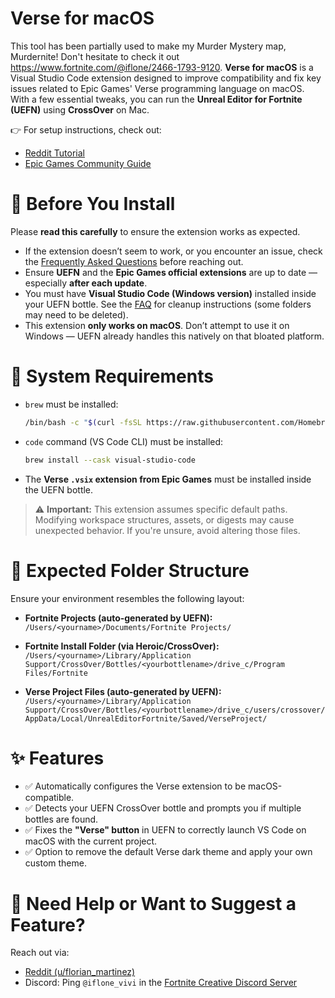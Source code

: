 
# Verse for macOS


This tool has been partially used to make my Murder Mystery map, Murdernite! Don't hesitate to check it out https://www.fortnite.com/@iflone/2466-1793-9120.
**Verse for macOS** is a Visual Studio Code extension designed to improve compatibility and fix key issues related to Epic Games' Verse programming language on macOS. With a few essential tweaks, you can run the **Unreal Editor for Fortnite (UEFN)** using **CrossOver** on Mac.

👉 For setup instructions, check out:

* [Reddit Tutorial](https://www.reddit.com/r/FortniteCreative/comments/1e4qrm5/tutorial_how_to_run_uefn_on_mac_os_m1m2m3/)
* [Epic Games Community Guide](https://dev.epicgames.com/community/learning/tutorials/R49R/how-to-run-unreal-editor-for-fortnite-on-macos)

# 🚨 Before You Install

Please **read this carefully** to ensure the extension works as expected.

* If the extension doesn’t seem to work, or you encounter an issue, check the [Frequently Asked Questions](https://marketplace.visualstudio.com/items?itemName=iFlone.verse-extension-fixer&ssr=false#qna) before reaching out.
* Ensure **UEFN** and the **Epic Games official extensions** are up to date — especially **after each update**.
* You must have **Visual Studio Code (Windows version)** installed inside your UEFN bottle. See the [FAQ](https://marketplace.visualstudio.com/items?itemName=iFlone.verse-extension-fixer&ssr=false#qna) for cleanup instructions (some folders may need to be deleted).
* This extension **only works on macOS**. Don’t attempt to use it on Windows — UEFN already handles this natively on that bloated platform.

# 🔧 System Requirements

* `brew` must be installed:

  ```bash
  /bin/bash -c "$(curl -fsSL https://raw.githubusercontent.com/Homebrew/install/HEAD/install.sh)"
  ```

* `code` command (VS Code CLI) must be installed:

  ```bash
  brew install --cask visual-studio-code
  ```

* The **Verse `.vsix` extension from Epic Games** must be installed inside the UEFN bottle.

> ⚠ **Important:** This extension assumes specific default paths. Modifying workspace structures, assets, or digests may cause unexpected behavior. If you're unsure, avoid altering those files.

# 📁 Expected Folder Structure

Ensure your environment resembles the following layout:

* **Fortnite Projects (auto-generated by UEFN):**
  `/Users/<yourname>/Documents/Fortnite Projects/`

* **Fortnite Install Folder (via Heroic/CrossOver):**
  `/Users/<yourname>/Library/Application Support/CrossOver/Bottles/<yourbottlename>/drive_c/Program Files/Fortnite`

* **Verse Project Files (auto-generated by UEFN):**
  `/Users/<yourname>/Library/Application Support/CrossOver/Bottles/<yourbottlename>/drive_c/users/crossover/AppData/Local/UnrealEditorFortnite/Saved/VerseProject/`

# ✨ Features

* ✅ Automatically configures the Verse extension to be macOS-compatible.
* ✅ Detects your UEFN CrossOver bottle and prompts you if multiple bottles are found.
* ✅ Fixes the **"Verse" button** in UEFN to correctly launch VS Code on macOS with the current project.
* ✅ Option to remove the default Verse dark theme and apply your own custom theme.

# 🐛 Need Help or Want to Suggest a Feature?

Reach out via:

* [Reddit (u/florian\_martinez)](https://www.reddit.com/user/florian_martinez/)
* Discord: Ping `@iflone_vivi` in the [Fortnite Creative Discord Server](https://discord.gg/fortnitecreative)
